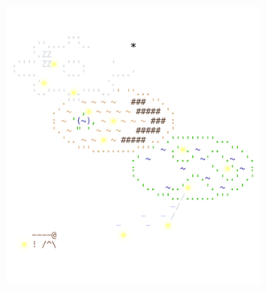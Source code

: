 <img align="left" style="float: left;" src="progress.png" width="530px">

<pre>
&nbsp;
&nbsp;
&nbsp;
<a href='day/12'>Day 12: Hot Springs</a>
<a href='day/11'>Day 11: Cosmic Expansion</a>
<a href='day/10'>Day 10: Pipe Maze</a>
<a href='day/9'>Day 9: Mirage Maintenance</a>
<a href='day/8'>Day 8: Haunted Wasteland</a>
<a href='day/7'>Day 7: Camel Cards</a>
<a href='day/6'>Day 6: Wait For It</a>
<a href='day/5'>Day 5: If You Give A Seed A Fertilizer</a>
<a href='day/4'>Day 4: Scratchcards</a>
<a href='day/3'>Day 3: Gear Ratios</a>
<a href='day/2'>Day 2: Cube Conundrum</a>
<a href='day/1'>Day 1: Trebuchet?!</a>
&nbsp;
&nbsp;
&nbsp;
&nbsp;
&nbsp;
&nbsp;
&nbsp;
&nbsp;
&nbsp;
</pre>
